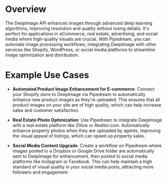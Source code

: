 # Overview

The DeepImage API enhances images through advanced deep learning algorithms, improving resolution and quality without losing details. It's perfect for applications in eCommerce, real estate, advertising, and social media where high-quality visuals are crucial. With Pipedream, you can automate image processing workflows, integrating DeepImage with other services like Shopify, WordPress, or social media platforms to streamline image optimization and distribution.

# Example Use Cases

- **Automated Product Image Enhancement for E-commerce**: Connect your Shopify store to DeepImage via Pipedream to automatically enhance new product images as they're uploaded. This ensures that all product images on your site are of high quality, which can help increase sales and customer satisfaction.

- **Real Estate Photo Optimization**: Use Pipedream to integrate DeepImage with a real estate platform like Zillow or Realtor.com. Automatically enhance property photos when they are uploaded by agents, improving the visual appeal of listings, which can speed up property sales.

- **Social Media Content Upgrade**: Create a workflow on Pipedream where images posted to a Dropbox or Google Drive folder are automatically sent to DeepImage for enhancement, then posted to social media platforms like Instagram or Facebook. This can help maintain a high standard of visual quality in your social media posts, attracting more followers and engagement.
